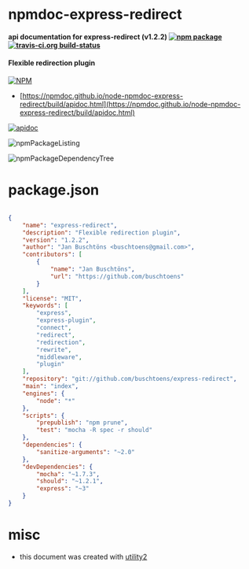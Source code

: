 # npmdoc-express-redirect

#### api documentation for  express-redirect (v1.2.2)  [![npm package](https://img.shields.io/npm/v/npmdoc-express-redirect.svg?style=flat-square)](https://www.npmjs.org/package/npmdoc-express-redirect) [![travis-ci.org build-status](https://api.travis-ci.org/npmdoc/node-npmdoc-express-redirect.svg)](https://travis-ci.org/npmdoc/node-npmdoc-express-redirect)

#### Flexible redirection plugin

[![NPM](https://nodei.co/npm/express-redirect.png?downloads=true&downloadRank=true&stars=true)](https://www.npmjs.com/package/express-redirect)

- [https://npmdoc.github.io/node-npmdoc-express-redirect/build/apidoc.html](https://npmdoc.github.io/node-npmdoc-express-redirect/build/apidoc.html)

[![apidoc](https://npmdoc.github.io/node-npmdoc-express-redirect/build/screenCapture.buildCi.browser.%252Ftmp%252Fbuild%252Fapidoc.html.png)](https://npmdoc.github.io/node-npmdoc-express-redirect/build/apidoc.html)

![npmPackageListing](https://npmdoc.github.io/node-npmdoc-express-redirect/build/screenCapture.npmPackageListing.svg)

![npmPackageDependencyTree](https://npmdoc.github.io/node-npmdoc-express-redirect/build/screenCapture.npmPackageDependencyTree.svg)



# package.json

```json

{
    "name": "express-redirect",
    "description": "Flexible redirection plugin",
    "version": "1.2.2",
    "author": "Jan Buschtöns <buschtoens@gmail.com>",
    "contributors": [
        {
            "name": "Jan Buschtöns",
            "url": "https://github.com/buschtoens"
        }
    ],
    "license": "MIT",
    "keywords": [
        "express",
        "express-plugin",
        "connect",
        "redirect",
        "redirection",
        "rewrite",
        "middleware",
        "plugin"
    ],
    "repository": "git://github.com/buschtoens/express-redirect",
    "main": "index",
    "engines": {
        "node": "*"
    },
    "scripts": {
        "prepublish": "npm prune",
        "test": "mocha -R spec -r should"
    },
    "dependencies": {
        "sanitize-arguments": "~2.0"
    },
    "devDependencies": {
        "mocha": "~1.7.3",
        "should": "~1.2.1",
        "express": "~3"
    }
}
```



# misc
- this document was created with [utility2](https://github.com/kaizhu256/node-utility2)
